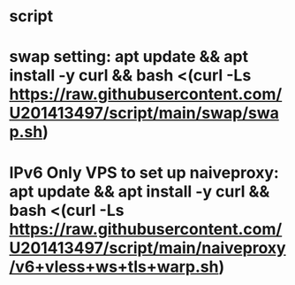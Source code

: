 # script
# swap setting: apt update && apt install -y curl && bash <(curl -Ls https://raw.githubusercontent.com/U201413497/script/main/swap/swap.sh)
# IPv6 Only VPS to set up naiveproxy: apt update && apt install -y curl && bash <(curl -Ls https://raw.githubusercontent.com/U201413497/script/main/naiveproxy/v6+vless+ws+tls+warp.sh)
